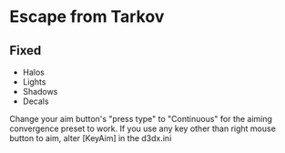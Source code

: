 Escape from Tarkov
==================

Fixed
-----
- Halos
- Lights
- Shadows
- Decals

Change your aim button's "press type" to "Continuous" for the aiming
convergence preset to work. If you use any key other than right mouse button to
aim, alter [KeyAim] in the d3dx.ini
